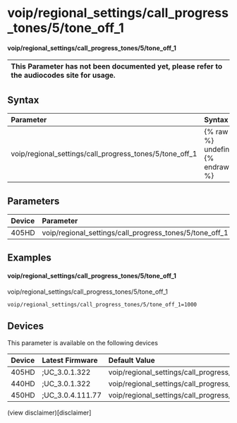 ﻿---
description: voip/regional_settings/call_progress_tones/5/tone_off_1
search:
    keywords: ['voip','regional_settings','call_progress_tones','5','tone_off_1']
---

# voip/regional_settings/call_progress_tones/5/tone_off_1

#### voip/regional_settings/call_progress_tones/5/tone_off_1


| This Parameter has not been documented yet, please refer to the audiocodes site for usage.  |
| :--- |

## Syntax
| Parameter | Syntax |
| :--- | :--- |
|voip/regional_settings/call_progress_tones/5/tone_off_1 | {% raw %} undefined {% endraw %} |

## Parameters
|Device|Parameter|value|Description|
|:---|:---|:---|:---|
| 405HD | voip/regional_settings/call_progress_tones/5/tone_off_1 |  |  |

## Examples
#### voip/regional_settings/call_progress_tones/5/tone_off_1

voip/regional_settings/call_progress_tones/5/tone_off_1

```
voip/regional_settings/call_progress_tones/5/tone_off_1=1000
```

## Devices
This parameter is available on the following devices

| Device | Latest Firmware | Default Value |
|:---|:---|:---|
| 405HD | ;UC_3.0.1.322 | voip/regional_settings/call_progress_tones/5/tone_off_1=1000 
| 440HD | ;UC_3.0.1.322 | voip/regional_settings/call_progress_tones/5/tone_off_1=1000 
| 450HD | ;UC_3.0.4.111.77 | voip/regional_settings/call_progress_tones/5/tone_off_1=1000 

(view disclaimer)[disclaimer]
